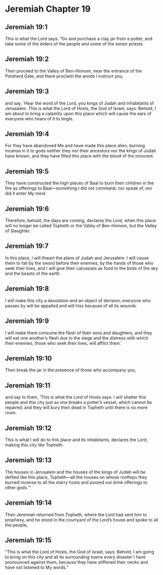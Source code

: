 # Jeremiah Chapter 19

## Jeremiah 19:1
This is what the Lord says: “Go and purchase a clay jar from a potter, and take some of the elders of the people and some of the senior priests.

## Jeremiah 19:2
Then proceed to the Valley of Ben-Hinnom, near the entrance of the Potsherd Gate, and there proclaim the words I instruct you,

## Jeremiah 19:3
and say, ‘Hear the word of the Lord, you kings of Judah and inhabitants of Jerusalem. This is what the Lord of Hosts, the God of Israel, says: Behold, I am about to bring a calamity upon this place which will cause the ears of everyone who hears of it to tingle.

## Jeremiah 19:4
For they have abandoned Me and have made this place alien, burning incense in it to gods neither they nor their ancestors nor the kings of Judah have known, and they have filled this place with the blood of the innocent.

## Jeremiah 19:5
They have constructed the high places of Baal to burn their children in the fire as offerings to Baal—something I did not command, nor speak of, nor did it enter My mind.

## Jeremiah 19:6
Therefore, behold, the days are coming, declares the Lord, when this place will no longer be called Topheth or the Valley of Ben-Hinnom, but the Valley of Slaughter.

## Jeremiah 19:7
In this place, I will thwart the plans of Judah and Jerusalem. I will cause them to fall by the sword before their enemies, by the hands of those who seek their lives, and I will give their carcasses as food to the birds of the sky and the beasts of the earth.

## Jeremiah 19:8
I will make this city a desolation and an object of derision; everyone who passes by will be appalled and will hiss because of all its wounds.

## Jeremiah 19:9
I will make them consume the flesh of their sons and daughters, and they will eat one another’s flesh due to the siege and the distress with which their enemies, those who seek their lives, will afflict them.’

## Jeremiah 19:10
Then break the jar in the presence of those who accompany you,

## Jeremiah 19:11
and say to them, ‘This is what the Lord of Hosts says: I will shatter this people and this city just as one breaks a potter’s vessel, which cannot be repaired; and they will bury their dead in Topheth until there is no more room.

## Jeremiah 19:12
This is what I will do to this place and its inhabitants, declares the Lord, making this city like Topheth.

## Jeremiah 19:13
The houses in Jerusalem and the houses of the kings of Judah will be defiled like this place, Topheth—all the houses on whose rooftops they burned incense to all the starry hosts and poured out drink offerings to other gods.’”

## Jeremiah 19:14
Then Jeremiah returned from Topheth, where the Lord had sent him to prophesy, and he stood in the courtyard of the Lord’s house and spoke to all the people,

## Jeremiah 19:15
“This is what the Lord of Hosts, the God of Israel, says: Behold, I am going to bring on this city and all its surrounding towns every disaster I have pronounced against them, because they have stiffened their necks and have not listened to My words.”
